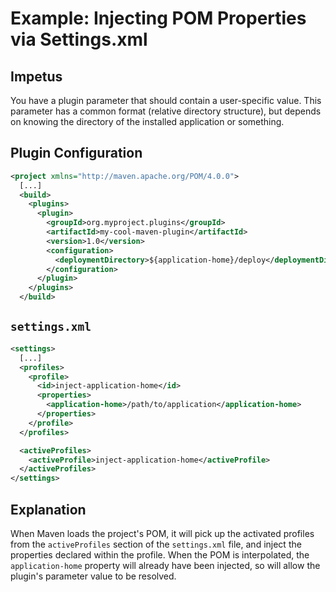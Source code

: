<!--
Licensed to the Apache Software Foundation (ASF) under one
or more contributor license agreements.  See the NOTICE file
distributed with this work for additional information
regarding copyright ownership.  The ASF licenses this file
to you under the Apache License, Version 2.0 (the
"License"); you may not use this file except in compliance
with the License.  You may obtain a copy of the License at

http://www.apache.org/licenses/LICENSE-2.0

Unless required by applicable law or agreed to in writing,
software distributed under the License is distributed on an
"AS IS" BASIS, WITHOUT WARRANTIES OR CONDITIONS OF ANY
KIND, either express or implied.  See the License for the
specific language governing permissions and limitations
under the License.
-->

# Example: Injecting POM Properties via Settings.xml

## Impetus

You have a plugin parameter that should contain a user-specific value. This parameter has a common format (relative directory structure), but depends on knowing the directory of the installed application or something.

## Plugin Configuration

```xml
<project xmlns="http://maven.apache.org/POM/4.0.0">
  [...]
  <build>
    <plugins>
      <plugin>
        <groupId>org.myproject.plugins</groupId>
        <artifactId>my-cool-maven-plugin</artifactId>
        <version>1.0</version>
        <configuration>
          <deploymentDirectory>${application-home}/deploy</deploymentDirectory>
        </configuration>
      </plugin>
    </plugins>
  </build>
```

## `settings.xml`

```xml
<settings>
  [...]
  <profiles>
    <profile>
      <id>inject-application-home</id>
      <properties>
        <application-home>/path/to/application</application-home>
      </properties>
    </profile>
  </profiles>

  <activeProfiles>
    <activeProfile>inject-application-home</activeProfile>
  </activeProfiles>
</settings>
```

## Explanation

When Maven loads the project's POM, it will pick up the activated profiles from the `activeProfiles` section of the `settings.xml` file, and inject the properties declared within the profile. When the POM is interpolated, the `application-home` property will already have been injected, so will allow the plugin's parameter value to be resolved.

